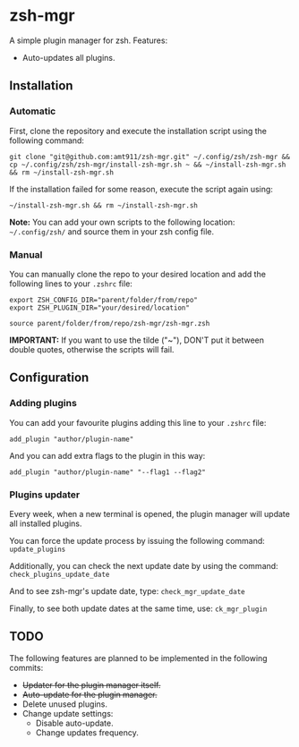 # zsh-mgr

A simple plugin manager for zsh. Features:

- Auto-updates all plugins.

## Installation

### Automatic

First, clone the repository and execute the installation script using the following command:

```console
git clone "git@github.com:amt911/zsh-mgr.git" ~/.config/zsh/zsh-mgr && cp ~/.config/zsh/zsh-mgr/install-zsh-mgr.sh ~ && ~/install-zsh-mgr.sh && rm ~/install-zsh-mgr.sh
```

If the installation failed for some reason, execute the script again using:

```console
~/install-zsh-mgr.sh && rm ~/install-zsh-mgr.sh
```

**Note:** You can add your own scripts to the following location: ```~/.config/zsh/``` and source them in your zsh config file.

### Manual

You can manually clone the repo to your desired location and add the following lines to your ```.zshrc``` file:

```console
export ZSH_CONFIG_DIR="parent/folder/from/repo"
export ZSH_PLUGIN_DIR="your/desired/location"

source parent/folder/from/repo/zsh-mgr/zsh-mgr.zsh
```

**IMPORTANT:** If you want to use the tilde ("~"), DON'T put it between double quotes, otherwise the scripts will fail.

## Configuration

### Adding plugins

You can add your favourite plugins adding this line to your ```.zshrc``` file:

```console
add_plugin "author/plugin-name"
```

And you can add extra flags to the plugin in this way:

```console
add_plugin "author/plugin-name" "--flag1 --flag2"
```

### Plugins updater

Every week, when a new terminal is opened, the plugin manager will update all installed plugins.

You can force the update process by issuing the following command: ```update_plugins```

Additionally, you can check the next update date by using the command: ```check_plugins_update_date```

And to see zsh-mgr's update date, type: ```check_mgr_update_date```

Finally, to see both update dates at the same time, use: ```ck_mgr_plugin```

## TODO

The following features are planned to be implemented in the following commits:

- <del>Updater for the plugin manager itself.</del>
- <del>Auto-update for the plugin manager.</del>
- Delete unused plugins.
- Change update settings:
  - Disable auto-update.
  - Change updates frequency.